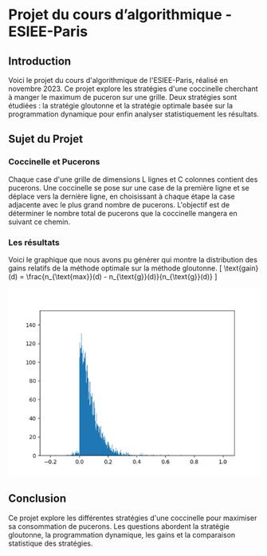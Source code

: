 # Projet du cours d’algorithmique - ESIEE-Paris

## Introduction
Voici le projet du cours d'algorithmique de l'ESIEE-Paris, réalisé en novembre 2023. Ce projet explore les stratégies d'une coccinelle cherchant à manger le maximum de puceron sur une grille. Deux stratégies sont étudiées : la stratégie gloutonne et la stratégie optimale basée sur la programmation dynamique pour enfin analyser statistiquement les résultats.

## Sujet du Projet
### Coccinelle et Pucerons
Chaque case d'une grille de dimensions L lignes et C colonnes contient des pucerons. Une coccinelle se pose sur une case de la première ligne et se déplace vers la dernière ligne, en choisissant à chaque étape la case adjacente avec le plus grand nombre de pucerons. L'objectif est de déterminer le nombre total de pucerons que la coccinelle mangera en suivant ce chemin.

### Les résultats
Voici le graphique que nous avons pu générer qui montre la distribution des gains relatifs de la méthode optimale sur la méthode gloutonne.
\[ \text{gain}(d) = \frac{n_{\text{max}}(d) - n_{\text{g}}(d)}{n_{\text{g}}(d)} \]


![Histogramme](gains_relatifs.png)


## Conclusion
Ce projet explore les différentes stratégies d'une coccinelle pour maximiser sa consommation de pucerons. Les questions abordent la stratégie gloutonne, la programmation dynamique, les gains et la comparaison statistique des stratégies.